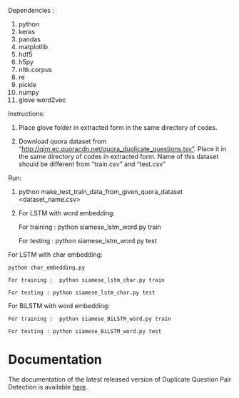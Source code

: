 Dependencies :

1.  python
2.  keras
3.  pandas
4.  matplotlib
5.  hdf5
6.  h5py
7.  nltk.corpus
8.  re
9.  pickle
10. numpy
11. glove word2vec


Instructions:

1. Place glove folder in extracted form in the same directory of codes.

2. Download quora dataset from “http://qim.ec.quoracdn.net/quora_duplicate_questions.tsv”.
Place it in the same directory of codes in extracted form. Name of this dataset should be different from “train.csv” and “test.csv” 


Run:
1. python make_test_train_data_from_given_quora_dataset <dataset_name.csv>


2. For LSTM with word embedding:

	For training :  python siamese_lstm_word.py train
	
	For testing : python siamese_lstm_word.py test


  For LSTM with char embedding:
  
	python char_embedding.py
	
	For training :  python siamese_lstm_char.py train
	
	For testing : python siamese_lstm_char.py test


  For BiLSTM with word embedding:
  
  	For training :  python siamese_BiLSTM_word.py train
	
	For testing : python siamese_BiLSTM_word.py test





Documentation
============

The documentation of the latest released version of Duplicate Question Pair Detection is available [here](https://docs.google.com/document/d/10rPiUkijm7ukeQcE-w_2ldIxhBeIxyDVHNKg8uabrFQ/edit?usp=sharing). 
